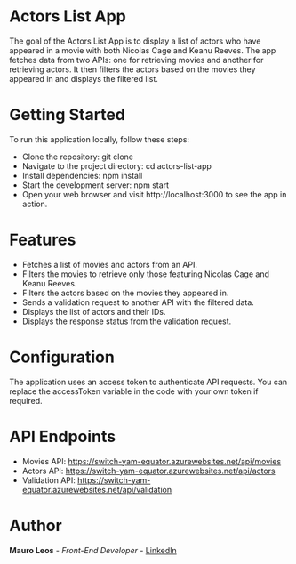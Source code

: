 # Actors List App

The goal of the Actors List App is to display a list of actors who have appeared in a movie with both Nicolas Cage and Keanu Reeves. The app fetches data from two APIs: one for retrieving movies and another for retrieving actors. It then filters the actors based on the movies they appeared in and displays the filtered list.

# Getting Started

To run this application locally, follow these steps:

- Clone the repository: git clone <repository-url>
- Navigate to the project directory: cd actors-list-app
- Install dependencies: npm install
- Start the development server: npm start
- Open your web browser and visit http://localhost:3000 to see the app in action.

# Features

- Fetches a list of movies and actors from an API.
- Filters the movies to retrieve only those featuring Nicolas Cage and Keanu Reeves.
- Filters the actors based on the movies they appeared in.
- Sends a validation request to another API with the filtered data.
- Displays the list of actors and their IDs.
- Displays the response status from the validation request.

# Configuration

The application uses an access token to authenticate API requests. You can replace the accessToken variable in the code with your own token if required.

# API Endpoints

- Movies API: https://switch-yam-equator.azurewebsites.net/api/movies
- Actors API: https://switch-yam-equator.azurewebsites.net/api/actors
- Validation API: https://switch-yam-equator.azurewebsites.net/api/validation

# Author

<strong>Mauro Leos</strong> - <i>Front-End Developer</i> - <a href="https://www.linkedin.com/in/mauro-leos-b4103a11b/">LinkedIn </a>
